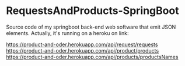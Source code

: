 # RequestsAndProducts-SpringBoot
Source code of my springboot back-end web software that emit JSON elements. Actually, it's running on a heroku on link:

 https://product-and-oder.herokuapp.com/api/request/requests
 https://product-and-oder.herokuapp.com/api/product/products
 https://product-and-oder.herokuapp.com/api/products/productsNames
